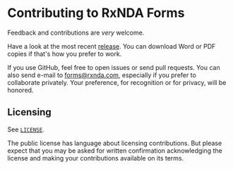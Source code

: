 # Contributing to RxNDA Forms

Feedback and contributions are _very_ welcome.

Have a look at the most recent [release](https://github.com/kemitchell/rxnda-forms/releases).  You can download Word or PDF copies if that's how you prefer to work.

If you use GitHub, feel free to open issues or send pull requests.  You can also send e-mail to <forms@rxnda.com>, especially if you prefer to collaborate privately.  Your preference, for recognition or for privacy, will be honored.

## Licensing

See [`LICENSE`](./LICENSE).

The public license has language about licensing contributions.  But please expect that you may be asked for written confirmation acknowledging the license and making your contributions available on its terms.
